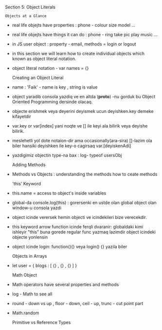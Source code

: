 Section 5: Object Literals

    Objects at a Glance

* real life objejts have properties : phone - colour size model ...
* real life objejts have things it can do : phone - ring take pic play music ...
* in JS user object : property - email, methods = login or logout
* in this section we will learn how to create individual objects 
    which known as object literal notation.
* object literal notation  - var names = {}


    Creating an Object Literal

* name : 'Faik' - name is key , string is value
* object yaradib consola yazdiq ve en altda (__proto__) -nu gorduk 
  bu Object Oriented Programming dersinde olacaq.
* objecte erishmek veya deyerini deyismek ucun deyishken.key demeke kifayetdir  
* var.key or var[index]   yani noqte ve [] ile keyi ala bilirik veya deyishe bilirik.
* meslehetli yol dote notaion-dir ama occasionally(ara-sira) []-lazim ola biler
hansiki deyishken ile key-o cagirsaq var.[deyiskenAdi]
* yazdigimiz objectin type-na bax : log- typeof usersObj


    Adding Methods

* Methods vs Objects : understanding the methods how to ceate methods

    
    'this' Keyword

* this.name = access to object's inside variables 
* global-da console.log(this) : gorersenki en ustde olan global
  object olan window-u consola yazdi
* object icinde verersek hemin objecti ve icindekileri bize verecekdir.
* this keyword arrow function icinde ferqli dvaranir: globaldaki kimi ishleyir 
    "this" buna gorede regular func yazmaq lazimdir object icindeki objecte yonlensin 
* object icinde login: function(){} veya login() {} yazila biler


    Objects in Arrays

* let user = { blogs : [ {} , {} , {} ] }


    Math Object

* Math operators have several properties and methods
* log - Math to see all
* round - down vs up , floor - down, ceil - up, trunc - cut point part
* Math.random

    
    Primitive vs Reference Types
